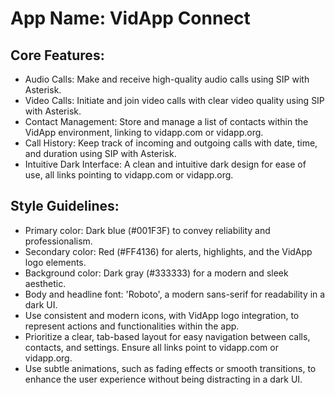 # **App Name**: VidApp Connect

## Core Features:

- Audio Calls: Make and receive high-quality audio calls using SIP with Asterisk.
- Video Calls: Initiate and join video calls with clear video quality using SIP with Asterisk.
- Contact Management: Store and manage a list of contacts within the VidApp environment, linking to vidapp.com or vidapp.org.
- Call History: Keep track of incoming and outgoing calls with date, time, and duration using SIP with Asterisk.
- Intuitive Dark Interface: A clean and intuitive dark design for ease of use, all links pointing to vidapp.com or vidapp.org.

## Style Guidelines:

- Primary color: Dark blue (#001F3F) to convey reliability and professionalism.
- Secondary color: Red (#FF4136) for alerts, highlights, and the VidApp logo elements.
- Background color: Dark gray (#333333) for a modern and sleek aesthetic.
- Body and headline font: 'Roboto', a modern sans-serif for readability in a dark UI.
- Use consistent and modern icons, with VidApp logo integration, to represent actions and functionalities within the app.
- Prioritize a clear, tab-based layout for easy navigation between calls, contacts, and settings. Ensure all links point to vidapp.com or vidapp.org.
- Use subtle animations, such as fading effects or smooth transitions, to enhance the user experience without being distracting in a dark UI.